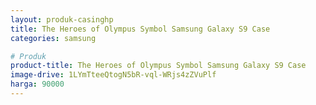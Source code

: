 ```yaml
---
layout: produk-casinghp
title: The Heroes of Olympus Symbol Samsung Galaxy S9 Case
categories: samsung

# Produk
product-title: The Heroes of Olympus Symbol Samsung Galaxy S9 Case
image-drive: 1LYmTteeQtogN5bR-vql-WRjs4zZVuPlf
harga: 90000
---
```

